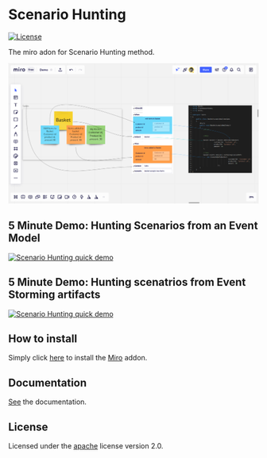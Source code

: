 # Scenario Hunting
[![License](https://img.shields.io/badge/License-Apache%202.0-blue.svg)](https://opensource.org/licenses/Apache-2.0)

The miro adon for Scenario Hunting method. 

![header-image](header-image.png)

## 5 Minute Demo: Hunting Scenarios from an Event Model

[![Scenario Hunting quick demo](https://img.youtube.com/vi/mZI3s-hTQVo/0.jpg)](https://www.youtube.com/embed/mZI3s-hTQVo)

## 5 Minute Demo: Hunting scenatrios from Event Storming artifacts

[![Scenario Hunting quick demo](https://img.youtube.com/vi/Ou_TkeMsfXs/0.jpg)](https://www.youtube.com/embed/Ou_TkeMsfXs)


## How to install
Simply click [here](https://miro.com/oauth/authorize/?response_type=code&client_id=3074457356753256770&redirect_uri=%2Fconfirm-app-install%2F) to install the [Miro](https://miro.com) addon. 

## Documentation
[See](https://docs.scenariohunting.com) the documentation.

## License

Licensed under the [apache](LICENSE) license version 2.0. 
